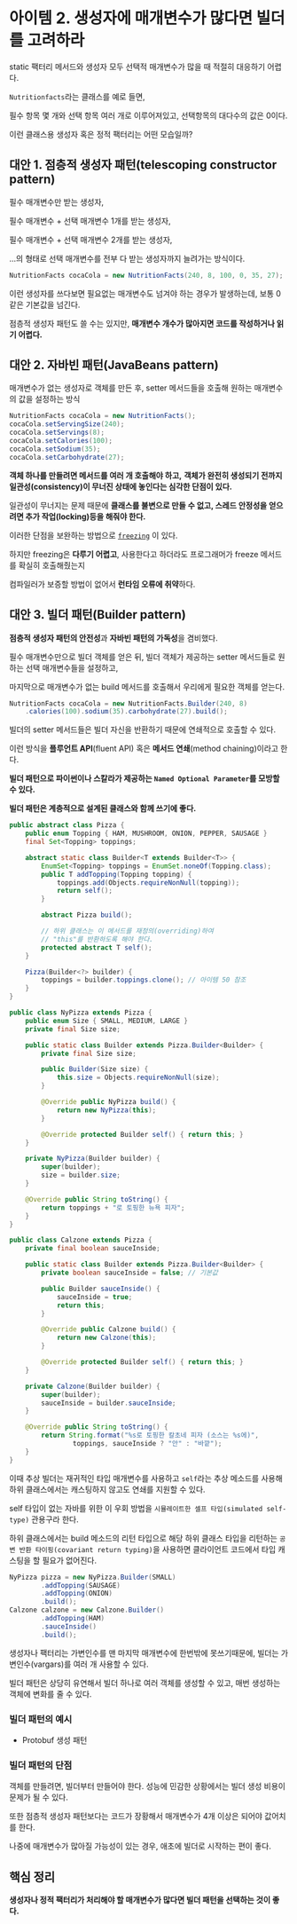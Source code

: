 # 아이템 2. 생성자에 매개변수가 많다면 빌더를 고려하라

static 팩터리 메서드와 생성자 모두 선택적 매개변수가 많을 때 적절히 대응하기 어렵다.

`Nutritionfacts`라는 클래스를 예로 들면,

필수 항목 몇 개와 선택 항목 여러 개로 이루어져있고, 선택항목의 대다수의 값은 0이다.

이런 클래스용 생성자 혹은 정적 팩터리는 어떤 모습일까?

## 대안 1. 점층적 생성자 패턴(telescoping constructor pattern)

필수 매개변수만 받는 생성자,

필수 매개변수 + 선택 매개변수 1개를 받는 생성자,

필수 매개변수 + 선택 매개변수 2개를 받는 생성자,

...의 형태로 선택 매개변수를 전부 다 받는 생성자까지 늘려가는 방식이다.

```java
NutritionFacts cocaCola = new NutritionFacts(240, 8, 100, 0, 35, 27);
```

이런 생성자를 쓰다보면 필요없는 매개변수도 넘겨야 하는 경우가 발생하는데, 보통 0 같은 기본값을 넘긴다.

점층적 생성자 패턴도 쓸 수는 있지만, **매개변수 개수가 많아지면 코드를 작성하거나 읽기 어렵다.**

## 대안 2. 자바빈 패턴(JavaBeans pattern)

매개변수가 없는 생성자로 객체를 만든 후, setter 메서드들을 호출해 원하는 매개변수의 값을 설정하는 방식

```java
NutritionFacts cocaCola = new NutritionFacts();
cocaCola.setServingSize(240);
cocaCola.setServings(8);
cocaCola.setCalories(100);
cocaCola.setSodium(35);
cocaCola.setCarbohydrate(27);
```

**객체 하나를 만들려면 메서드를 여러 개 호출해야 하고,**
**객체가 완전히 생성되기 전까지 일관성(consistency)이 무너진 상태에 놓인다는 심각한 단점이 있다.**

일관성이 무너지는 문제 때문에 **클래스를 불변으로 만들 수 없고, 스레드 안정성을 얻으려면 추가 작업(locking)등을 해줘야 한다.**

이러한 단점을 보완하는 방법으로 [`freezing`](https://softwareengineering.stackexchange.com/questions/369571/how-do-we-freeze-an-object-while-constructing-an-object-using-javabeans-pattern) 이 있다.

하지만 freezing은 **다루기 어렵고**, 사용한다고 하더라도 프로그래머가 freeze 메서드를 확실히 호출해줬는지

컴파일러가 보증할 방법이 없어서 **런타임 오류에 취약**하다.

## 대안 3. 빌더 패턴(Builder pattern)

**점층적 생성자 패턴의 안전성**과 **자바빈 패턴의 가독성**을 겸비했다.

필수 매개변수만으로 빌더 객체를 얻은 뒤, 빌더 객체가 제공하는 setter 메서드들로 원하는 선택 매개변수들을 설정하고,

마지막으로 매개변수가 없는 build 메서드를 호출해서 우리에게 필요한 객체를 얻는다.

```java
NutritionFacts cocaCola = new NutritionFacts.Builder(240, 8)
    .calories(100).sodium(35).carbohydrate(27).build();
```

빌더의 setter 메서드들은 빌더 자신을 반환하기 때문에 연쇄적으로 호출할 수 있다.

이런 방식을 **플루언트 API**(fluent API) 혹은 **메서드 연쇄**(method chaining)이라고 한다.

**빌더 패턴으로 파이썬이나 스칼라가 제공하는 `Named Optional Parameter`를 모방할 수 있다.**

**빌더 패턴은 계층적으로 설계된 클래스와 함께 쓰기에 좋다.**

```java
public abstract class Pizza {
    public enum Topping { HAM, MUSHROOM, ONION, PEPPER, SAUSAGE }
    final Set<Topping> toppings;

    abstract static class Builder<T extends Builder<T>> {
        EnumSet<Topping> toppings = EnumSet.noneOf(Topping.class);
        public T addTopping(Topping topping) {
            toppings.add(Objects.requireNonNull(topping));
            return self();
        }

        abstract Pizza build();

        // 하위 클래스는 이 메서드를 재정의(overriding)하여
        // "this"를 반환하도록 해야 한다.
        protected abstract T self();
    }

    Pizza(Builder<?> builder) {
        toppings = builder.toppings.clone(); // 아이템 50 참조
    }
}
```

```java
public class NyPizza extends Pizza {
    public enum Size { SMALL, MEDIUM, LARGE }
    private final Size size;

    public static class Builder extends Pizza.Builder<Builder> {
        private final Size size;

        public Builder(Size size) {
            this.size = Objects.requireNonNull(size);
        }

        @Override public NyPizza build() {
            return new NyPizza(this);
        }

        @Override protected Builder self() { return this; }
    }

    private NyPizza(Builder builder) {
        super(builder);
        size = builder.size;
    }

    @Override public String toString() {
        return toppings + "로 토핑한 뉴욕 피자";
    }
}
```

```java
public class Calzone extends Pizza {
    private final boolean sauceInside;

    public static class Builder extends Pizza.Builder<Builder> {
        private boolean sauceInside = false; // 기본값

        public Builder sauceInside() {
            sauceInside = true;
            return this;
        }

        @Override public Calzone build() {
            return new Calzone(this);
        }

        @Override protected Builder self() { return this; }
    }

    private Calzone(Builder builder) {
        super(builder);
        sauceInside = builder.sauceInside;
    }

    @Override public String toString() {
        return String.format("%s로 토핑한 칼초네 피자 (소스는 %s에)",
                toppings, sauceInside ? "안" : "바깥");
    }
}
```

이때 추상 빌더는 재귀적인 타입 매개변수를 사용하고 `self`라는 추상 메소드를 사용해
하위 클래스에서는 캐스팅하지 않고도 연쇄를 지원할 수 있다.
 
self 타입이 없는 자바를 위한 이 우회 방법을 `시뮬레이트한 셀프 타입(simulated self-type)` 관용구라 한다.

하위 클래스에서는 build 메소드의 리턴 타입으로 해당 하위 클래스 타입을 리턴하는 `공변 반환 타이핑(covariant return typing)`을
사용하면 클라이언트 코드에서 타입 캐스팅을 할 필요가 없어진다.

```java
NyPizza pizza = new NyPizza.Builder(SMALL)
        .addTopping(SAUSAGE)
        .addTopping(ONION)
        .build();
Calzone calzone = new Calzone.Builder()
        .addTopping(HAM)
        .sauceInside()
        .build();
```

생성자나 팩터리는 가변인수를 맨 마지막 매개변수에 한번밖에 못쓰기때문에, 빌더는 가변인수(vargars)를 여러 개 사용할 수 있다.

빌더 패턴은 상당히 유연해서 빌더 하나로 여러 객체를 생성할 수 있고, 매번 생성하는 객체에 변화를 줄 수 있다.

### 빌더 패턴의 예시

- Protobuf 생성 패턴

### 빌더 패턴의 단점

객체를 만들려면, 빌더부터 만들어야 한다. 성능에 민감한 상황에서는 빌더 생성 비용이 문제가 될 수 있다.

또한 점층적 생성자 패턴보다는 코드가 장황해서 매개변수가 4개 이상은 되어야 값어치를 한다.

나중에 매개변수가 많아질 가능성이 있는 경우, 애초에 빌더로 시작하는 편이 좋다.

## 핵심 정리

**생성자나 정적 팩터리가 처리해야 할 매개변수가 많다면 빌더 패턴을 선택하는 것이 좋다.**
